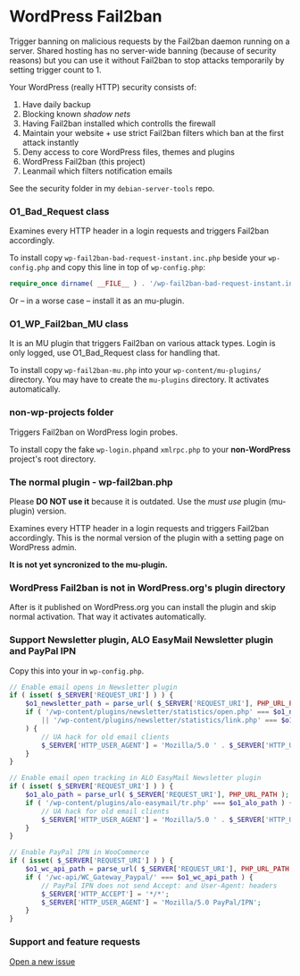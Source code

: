 # WordPress Fail2ban

Trigger banning on malicious requests by the Fail2ban daemon running on a server.
Shared hosting has no server-wide banning (because of security reasons)
but you can use it without Fail2ban to stop attacks temporarily by setting trigger count to 1.

Your WordPress (really HTTP) security consists of:

1. Have daily backup
1. Blocking known *shadow nets*
1. Having Fail2ban installed which controlls the firewall
1. Maintain your website + use strict Fail2ban filters which ban at the first attack instantly
1. Deny access to core WordPress files, themes and plugins
1. WordPress Fail2ban (this project)
1. Leanmail which filters notification emails

See the security folder in my `debian-server-tools` repo.

### O1_Bad_Request class

Examines every HTTP header in a login requests and triggers Fail2ban accordingly.

To install copy `wp-fail2ban-bad-request-instant.inc.php`
beside your `wp-config.php` and copy this line in top of `wp-config.php`:

```php
require_once dirname( __FILE__ ) . '/wp-fail2ban-bad-request-instant.inc.php';
```

Or – in a worse case – install it as an mu-plugin.

### O1_WP_Fail2ban_MU class

It is an MU plugin that triggers Fail2ban on various attack types. Login is only logged, use
O1_Bad_Request class for handling that.

To install copy `wp-fail2ban-mu.php` into your `wp-content/mu-plugins/` directory.
You may have to create the `mu-plugins` directory. It activates automatically.

### non-wp-projects folder

Triggers Fail2ban on WordPress login probes.

To install copy the fake `wp-login.php`and `xmlrpc.php` to your **non-WordPress** project's root directory.

### The normal plugin - wp-fail2ban.php

Please **DO NOT use it** because it is outdated. Use the *must use* plugin (mu-plugin) version.

Examines every HTTP header in a login requests and triggers Fail2ban accordingly.
This is the normal version of the plugin with a setting page on WordPress admin.

**It is not yet syncronized to the mu-plugin.**

### WordPress Fail2ban is not in WordPress.org's plugin directory

After is it published on WordPress.org you can install the plugin and skip normal activation.
That way it activates automatically.

### Support Newsletter plugin, ALO EasyMail Newsletter plugin and PayPal IPN

Copy this into your in `wp-config.php`.

```php
// Enable email opens in Newsletter plugin
if ( isset( $_SERVER['REQUEST_URI'] ) ) {
    $o1_newsletter_path = parse_url( $_SERVER['REQUEST_URI'], PHP_URL_PATH );
    if ( '/wp-content/plugins/newsletter/statistics/open.php' === $o1_newsletter_path
        || '/wp-content/plugins/newsletter/statistics/link.php' === $o1_newsletter_path
    ) {
        // UA hack for old email clients
        $_SERVER['HTTP_USER_AGENT'] = 'Mozilla/5.0 ' . $_SERVER['HTTP_USER_AGENT'];
    }
}

// Enable email open tracking in ALO EasyMail Newsletter plugin
if ( isset( $_SERVER['REQUEST_URI'] ) ) {
    $o1_alo_path = parse_url( $_SERVER['REQUEST_URI'], PHP_URL_PATH );
    if ( '/wp-content/plugins/alo-easymail/tr.php' === $o1_alo_path ) {
        // UA hack for old email clients
        $_SERVER['HTTP_USER_AGENT'] = 'Mozilla/5.0 ' . $_SERVER['HTTP_USER_AGENT'];
    }
}

// Enable PayPal IPN in WooCommerce
if ( isset( $_SERVER['REQUEST_URI'] ) ) {
    $o1_wc_api_path = parse_url( $_SERVER['REQUEST_URI'], PHP_URL_PATH );
    if ( '/wc-api/WC_Gateway_Paypal/' === $o1_wc_api_path ) {
        // PayPal IPN does not send Accept: and User-Agent: headers
        $_SERVER['HTTP_ACCEPT'] = '*/*';
        $_SERVER['HTTP_USER_AGENT'] = 'Mozilla/5.0 PayPal/IPN';
    }
}
```

### Support and feature requests

[Open a new issue](https://github.com/szepeviktor/wordpress-fail2ban/issues/new)
